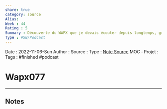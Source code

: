 ```yaml
---
share: true 
category: source
Alias:
Week : 44
Rating : 5
Summary : Découverte du WAPX que je devais écouter depuis longtemps, grosse claque c'est top à mettre dans ses oreilles.
Type : #SN/Podcast 
---
```

Date : 2022-11-06-Sun
Author :
Source : 
Type : [Note Source](Note%20Source)
MOC :
Projet : 
Tags : #finished #podcast 

# Wapx077


***

## Notes
